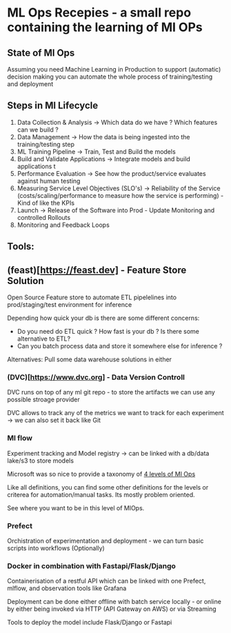 #  ML Ops Recepies - a small repo containing the learning of Ml OPs

## State of Ml Ops

Assuming you need Machine Learning in Production to support (automatic) decision making you can automate the whole process of training/testing and deployment 

## Steps in Ml Lifecycle

1. Data Collection & Analysis -> Which data do we have ? Which features can we build ?
2. Data Management -> How the data is being ingested into the training/testing step
3. ML Training Pipeline -> Train, Test and Build the models
4. Build and Validate Applications ->  Integrate models and build applications t
5. Performance Evaluation -> See how the product/service evaluates against human testing
6. Measuring Service Level Objectives (SLO's) -> Reliability of the Service (costs/scaling/performance to measure how the service is performing) - Kind of like the KPIs 
7. Launch -> Release of the Software into Prod - Update Monitoring and controlled Rollouts 
8. Monitoring and Feedback Loops


## Tools:

## (feast)[https://feast.dev] - Feature Store Solution 

Open Source Feature store to automate ETL pipelelines into prod/staging/test environment for inference

Depending how quick your db is there are some different concerns: 
* Do you need do ETL quick ? How fast is your db ? Is there some alternative to ETL? 
* Can you batch process data and store it somewhere else for inference ? 

Alternatives: Pull some data warehouse solutions in either 

### (DVC)[https://www.dvc.org] - Data Version Controll

DVC runs on top of any ml git repo - to store the artifacts we can use any possible stroage provider 

DVC allows to track any of the metrics we want to track for each experiment -> we can also set it back like Git 


### Ml flow

Experiment tracking and Model registry -> can be linked with a db/data lake/s3 to store models 

Microsoft was so nice to provide a taxonomy of [4 levels of Ml Ops](https://learn.microsoft.com/en-us/azure/architecture/example-scenario/mlops/mlops-maturity-model)

Like all definitions, you can find some other definitions for the levels or criterea for automation/manual tasks. Its mostly problem oriented. 

See where you want to be in this level of MlOps. 

### Prefect

Orchistration of experimentation and deployment - we can turn basic scripts into workflows (Optionally)


### Docker in combination with Fastapi/Flask/Django

Containerisation of a restful API which can be linked with one Prefect, mlflow, and observation tools like Grafana 

Deployment can be done either offline with batch service locally - or online by either being invoked via HTTP (API Gateway on AWS) or via Streaming

Tools to deploy the model include Flask/Django or Fastapi


